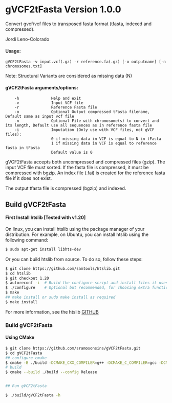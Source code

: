 # gVCF2tFasta Version 1.0.0
Convert gvcf/vcf files to transposed fasta format (tfasta, indexed and compressed).

Jordi Leno-Colorado

#### Usage: 
	gVCF2tFasta -v input.vcf(.gz) -r reference.fa(.gz) [-o outputname] [-n chromosomes.txt]

Note: Structural Variants are considered as missing data (N)

#### gVCF2tFasta arguments/options:
        -h              Help and exit
        -v              Input VCF file
        -r              Reference Fasta file
        -o              Optional Output compressed tFasta filename, Default same as input vcf file
        -n              Optional File with chromosome(s) to convert and its length, Default use all sequences as in reference fasta file
        -i              Imputation (Only use with VCF files, not gVCF files):
                        0 if missing data in VCF is equal to N in tFasta
                        1 if missing data in VCF is equal to reference fasta in tFasta
                        Default value is 0

gVCF2tFasta accepts both uncompressed and compressed files (gzip). The input VCF file must sorted. 
If the fasta file is compressed, it must be compressed with bgzip. An index file (.fai) is created for the reference fasta file if it does not exist.

The output tfasta file is compressed (bgzip) and indexed.

## Build gVCF2tFasta

#### First Install htslib [Tested with v1.20] 

On linux, you can install htslib using the package manager of your distribution. For example, on Ubuntu, you can install htslib using the following command:
```bash
$ sudo apt-get install libhts-dev
```

Or you can build htslib from source. To do so, follow these steps:

```bash
$ git clone https://github.com/samtools/htslib.git
$ cd htslib
$ git checkout 1.20
$ autoreconf -i  # Build the configure script and install files it uses
$ ./configure    # Optional but recommended, for choosing extra functionality
$ make
## make install or sudo make install as required
$ make install
```
For more information, see the htslib [GITHUB](https://github.com/samtools/htslib)

### Build gVCF2tFasta
#### Using CMake
```bash
$ git clone https://github.com/sramosonsins/gVCF2tFasta.git 
$ cd gVCF2tFasta
## configure cmake
$ cmake -B ./build -DCMAKE_CXX_COMPILER=g++ -DCMAKE_C_COMPILER=gcc -DCMAKE_BUILD_TYPE=Release -S ./
# build
$ cmake --build ./build --config Release


## Run gVCF2tFasta

$ ./build/gVCF2tFasta -h

```
